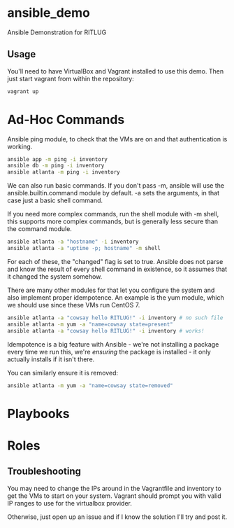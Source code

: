 # ansible_demo
Ansible Demonstration for RITLUG


## Usage

You'll need to have VirtualBox and Vagrant installed to use this demo. Then just start vagrant from within the repository:

```bash
vagrant up
```

# Ad-Hoc Commands

Ansible ping module, to check that the VMs are on and that authentication is working.

```bash
ansible app -m ping -i inventory
ansible db -m ping -i inventory
ansible atlanta -m ping -i inventory

```

We can also run basic commands. If you don't pass -m, ansible will use the ansible.builtin.command module by default. -a sets the arguments, in that case just a basic shell command.

If you need more complex commands, run the shell module with -m shell, this supports more complex commands, but is generally less secure than the command module.

```bash
ansible atlanta -a "hostname" -i inventory
ansible atlanta -a "uptime -p; hostname" -m shell
```

For each of these, the "changed" flag is set to true. Ansible does not parse and know the result of every shell command in existence, so it assumes that it changed the system somehow.

There are many other modules for that let you configure the system and also implement proper idempotence. An example is the yum module, which we should use since these VMs run CentOS 7.

```bash
ansible atlanta -a "cowsay hello RITLUG!" -i inventory # no such file
ansible atlanta -m yum -a "name=cowsay state=present"
ansible atlanta -a "cowsay hello RITLUG!" -i inventory # works!
```
Idempotence is a big feature with Ansible - we're not installing a package every time we run this, we're *ensuring* the package is installed - it only actually installs if it isn't there.

You can similarly ensure it is removed:

```bash
ansible atlanta -m yum -a "name=cowsay state=removed"
```

# Playbooks

# Roles

## Troubleshooting

You may need to change the IPs around in the Vagrantfile and inventory to get the VMs to start on your system. Vagrant should prompt you with valid IP ranges to use for the virtualbox provider.

Otherwise, just open up an issue and if I know the solution I'll try and post it.

